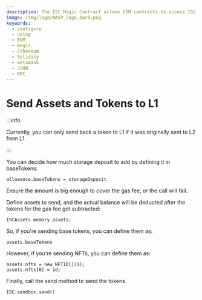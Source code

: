 ```yaml
---
description: The ISC Magic Contract allows EVM contracts to access ISC functionality.
image: /img/logo/WASP_logo_dark.png
keywords:
  - configure
  - using
  - EVM
  - magic
  - Ethereum
  - Solidity
  - metamask
  - JSON
  - RPC
---
```

# Send Assets and Tokens to L1

:::info

Currently, you can only send back a token to L1 if it was originally sent to L2 from L1.

:::

You can decide how much storage deposit to add by defining it in baseTokens:

```solidity
allowance.baseTokens = storageDeposit
```

Ensure the amount is big enough to cover the gas fee, or the call will fail.

Define assets to send, and the actual balance will be deducted after the tokens for the gas fee get subtracted:

```solidity
ISCAssets memory assets;
```

So, if you're sending base tokens, you can define them as:

```solidity
assets.baseTokens
```

However, if you're sending NFTs, you can define them as:

```solidity
assets.nfts = new NFTID[](1);
assets.nfts[0] = id;
```

Finally, call the send method to send the tokens.

```solidity
ISC.sandbox.send()
```
